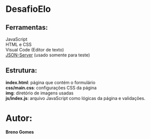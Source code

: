 # DesafioElo
## Ferramentas:
 JavaScript \
 HTML e CSS \
 Visual Code (Editor de texto) \
 [JSON-Server](https://github.com/typicode/json-server)  (usado somente para teste)
    
 ## Estrutura:
  **index.html**: página que contém o formulário \
  **css/main.css**: configurações CSS da página \
  **img**: diretório de imagens usadas \
  **js/index.js**: arquivo JavaScript  como lógicas da página e validações. 
    

# Autor:
  **Breno Gomes**
